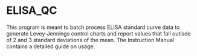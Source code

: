 # ELISA_QC

This program is meant to batch process ELISA standard curve data to generate Levey-Jennings control charts and report values that fall outisde of 2 and 3 standard deviations of the mean. The Instruction Manual contains a detailed guide on usage. 

